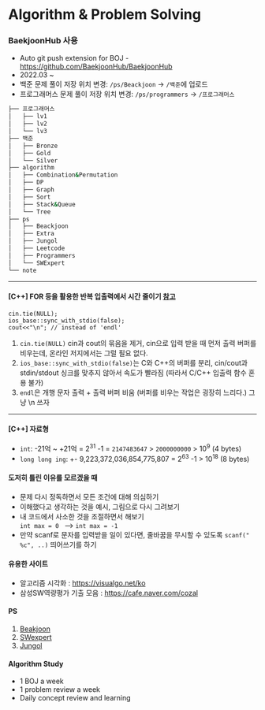 # Algorithm & Problem Solving
### BaekjoonHub 사용  
- Auto git push extension for BOJ - https://github.com/BaekjoonHub/BaekjoonHub
- 2022.03 ~ 
- 백준 문제 풀이 저장 위치 변경: `/ps/Beackjoon` -> `/백준`에 업로드
- 프로그래머스 문제 풀이 저장 위치 변경: `/ps/programmers` -> `/프로그래머스`  

```bash
├── 프로그래머스
│   ├── lv1
│   ├── lv2
│   └── lv3
├── 백준
│   ├── Bronze
│   ├── Gold
│   └── Silver
├── algorithm
│   ├── Combination&Permutation
│   ├── DP
│   ├── Graph
│   ├── Sort
│   ├── Stack&Queue
│   └── Tree
├── ps
│   ├── Beackjoon
│   ├── Extra
│   ├── Jungol
│   ├── Leetcode
│   ├── Programmers
│   └── SWExpert
└── note
```

****

#### [C++] FOR 등을 활용한 반복 입출력에서 시간 줄이기 [참고](https://www.acmicpc.net/board/view/22716)
```
cin.tie(NULL);
ios_base::sync_with_stdio(false);
cout<<"\n"; // instead of 'endl'
```
1. ```cin.tie(NULL)``` cin과 cout의 묶음을 제거, cin으로 입력 받을 때 먼저 출력 버퍼를 비우는데, 온라인 저지에서는 그럴 필요 없다. 
2. ```ios_base::sync_with_stdio(false)```는 C와 C++의 버퍼를 분리, cin/cout과 stdin/stdout 싱크를 맞추지 않아서 속도가 빨라짐 (따라서 C/C++ 입출력 함수 혼용 불가)
3. ```endl```은 개행 문자 출력 + 출력 버퍼 비움 (버퍼를 비우는 작업은 굉장히 느리다.) 그냥 \n 쓰자

----
#### [C++] 자료형
- `int`: -21억 ~ +21억 =  2<sup>31</sup> -1 = `2147483647` > `2000000000` > 10<sup>9</sup> (4 bytes)
- `long long ing`: +- 9,223,372,036,854,775,807 = 2<sup>63</sup> -1 > 10<sup>18</sup> (8 bytes)


#### 도저히 틀린 이유를 모르겠을 때
  + 문제 다시 정독하면서 모든 조건에 대해 의심하기
  + 이해했다고 생각하는 것을 예시, 그림으로 다시 그려보기
  + 내 코드에서 사소한 것을 조절하면서 해보기  
    ``` int max = 0  ```  --> ``` int max = -1 ```
  + 만약 scanf로 문자를 입력받을 일이 있다면, 줄바꿈을 무시할 수 있도록 `scanf(" %c", ..)` 띄어쓰기를 하기


#### 유용한 사이트
- 알고리즘 시각화 : https://visualgo.net/ko
- 삼성SW역량평가 기출 모음 : https://cafe.naver.com/cozal


#### PS 
  1. [Beakjoon](https://www.acmicpc.net/)
  2. [SWexpert](https://swexpertacademy.com/main/main.do)
  3. [Jungol](http://jungol.co.kr/)



#### Algorithm Study
  - 1 BOJ a week
  - 1 problem review a week
  - Daily concept review and learning
